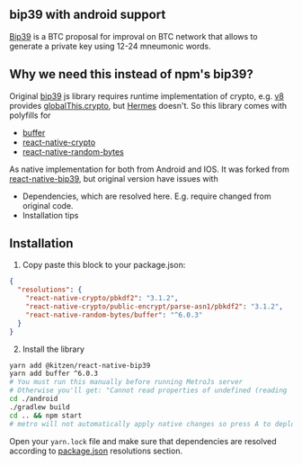 ## bip39 with android support
[Bip39](https://github.com/bitcoin/bips/blob/master/bip-0039.mediawiki) is a BTC proposal for improval on BTC network that allows to generate a private key using 12-24 mneumonic words.

## Why we need this instead of npm's bip39?
Original [bip39](https://github.com/bitcoinjs/bip39) js library requires runtime implementation of crypto, e.g. [v8](https://v8.dev/) provides [globalThis.crypto](https://developer.mozilla.org/en-US/docs/Web/API/crypto_property), but [Hermes](https://reactnative.dev/docs/hermes) doesn't.
So this library comes with polyfills for
 - [buffer](https://developer.mozilla.org/en-US/docs/Glossary/Buffer)
 - [react-native-crypto](https://www.npmjs.com/package/react-native-crypto)
 - [react-native-random-bytes](https://www.npmjs.com/package/react-native-randombytes)

As native implementation for both from Android and IOS.
It was forked from [react-native-bip39](https://github.com/valora-inc/react-native-bip39), but original version have issues with
 - Dependencies, which are resolved here. E.g. require changed from original code.
 - Installation tips

## Installation
1. Copy paste this block to your package.json:
```json
{  
  "resolutions": {
    "react-native-crypto/pbkdf2": "3.1.2",
    "react-native-crypto/public-encrypt/parse-asn1/pbkdf2": "3.1.2",
    "react-native-random-bytes/buffer": "^6.0.3"
  }
}
```
2. Install the library
```bash
yarn add @kitzen/react-native-bip39
yarn add buffer ^6.0.3
# You must run this manually before running MetroJs server
# Otherwise you'll get: "Cannot read properties of undefined (reading 'seed')"
cd ./android
./gradlew build
cd .. && npm start
# metro will not automatically apply native changes so press A to deploy
```
Open your `yarn.lock` file and make sure that dependencies are resolved according to [package.json](https://www.npmjs.com/package/@kitzen/react-native-bip39?activeTab=code) resolutions section.

